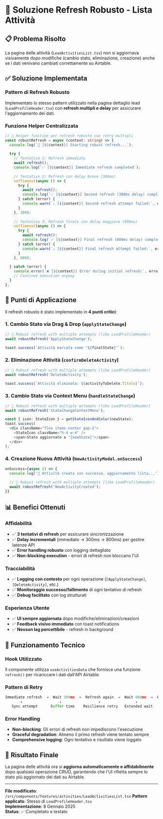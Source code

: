 # 🔄 Soluzione Refresh Robusto - Lista Attività

## 📋 Problema Risolto

La pagina delle attività (`LeadActivitiesList.tsx`) non si aggiornava visivamente dopo modifiche (cambio stato, eliminazione, creazione) anche se i dati venivano cambiati correttamente su Airtable.

## ✅ Soluzione Implementata

### **Pattern di Refresh Robusto**

Implementato lo stesso pattern utilizzato nella pagina dettaglio lead (`LeadProfileHeader.tsx`) con **refresh multipli e delay** per assicurare l'aggiornamento dei dati.

### **Funzione Helper Centralizzata**

```typescript
// 🔄 Helper function per refresh robusto con retry multipli
const robustRefresh = async (context: string) => {
  console.log(`🔄 [${context}] Starting robust refresh...`);
  
  try {
    // Tentativo 1: Refresh immediato
    await refresh();
    console.log(`✅ [${context}] Immediate refresh completed`);
    
    // Tentativo 2: Refresh con delay breve (300ms)
    setTimeout(async () => {
      try {
        await refresh();
        console.log(`✅ [${context}] Second refresh (300ms delay) completed`);
      } catch (error) {
        console.warn(`⚠️ [${context}] Second refresh attempt failed:`, error);
      }
    }, 300);
    
    // Tentativo 3: Refresh finale con delay maggiore (800ms)
    setTimeout(async () => {
      try {
        await refresh();
        console.log(`✅ [${context}] Final refresh (800ms delay) completed`);
      } catch (error) {
        console.warn(`⚠️ [${context}] Final refresh attempt failed:`, error);
      }
    }, 800);
    
  } catch (error) {
    console.error(`❌ [${context}] Error during initial refresh:`, error);
    // Continue execution anyway
  }
};
```

## 🎯 Punti di Applicazione

Il refresh robusto è stato implementato in **4 punti critici**:

### 1. **Cambio Stato via Drag & Drop** (`applyStateChange`)
```typescript
// 🔄 Robust refresh with multiple attempts (like LeadProfileHeader)
await robustRefresh('ApplyStateChange');

toast.success(`Attività marcata come "${finalState}"`);
```

### 2. **Eliminazione Attività** (`confirmDeleteActivity`)
```typescript
// 🔄 Robust refresh with multiple attempts (like LeadProfileHeader)
await robustRefresh('DeleteActivity');

toast.success(`Attività eliminata: ${activityToDelete.Titolo}`);
```

### 3. **Cambio Stato via Context Menu** (`handleStateChange`)
```typescript
// 🔄 Robust refresh with multiple attempts (like LeadProfileHeader)
await robustRefresh('StateChangeContextMenu');

const { icon: StateIcon } = getStateIconAndColor(newState);
toast.success(
  <div className="flex items-center gap-2">
    <StateIcon className="h-4 w-4" />
    <span>Stato aggiornato a "{newState}"</span>
  </div>
);
```

### 4. **Creazione Nuova Attività** (`NewActivityModal.onSuccess`)
```typescript
onSuccess={async () => {
  console.log('🎉 Attività creata con successo, aggiornamento lista...');
  
  // 🔄 Robust refresh with multiple attempts (like LeadProfileHeader)
  await robustRefresh('NewActivityCreated');
}}
```

## 📊 Benefici Ottenuti

### **Affidabilità**
- ✅ **3 tentativi di refresh** per assicurare sincronizzazione
- ✅ **Delay incrementali** (immediato → 300ms → 800ms) per gestire latenze API
- ✅ **Error handling robusto** con logging dettagliato
- ✅ **Non-blocking execution** - errori di refresh non bloccano l'UI

### **Tracciabilità**
- ✅ **Logging con contesto** per ogni operazione (`[ApplyStateChange]`, `[DeleteActivity]`, etc.)
- ✅ **Monitoraggio successo/fallimento** di ogni tentativo di refresh
- ✅ **Debug facilitato** con log strutturati

### **Esperienza Utente**
- ✅ **UI sempre aggiornata** dopo modifiche/eliminazioni/creazioni
- ✅ **Feedback visivo immediato** con toast notifications
- ✅ **Nessun lag percettibile** - refresh in background

## 🔧 Funzionamento Tecnico

### **Hook Utilizzato**
Il componente utilizza `useActivitiesData` che fornisce una funzione `refresh()` per ricariccare i dati dall'API Airtable.

### **Pattern di Retry**
```typescript
Immediate refresh  →  Wait 300ms  →  Refresh again  →  Wait 800ms  →  Final refresh
       ↓                 ↓                 ↓                ↓              ↓
   Sync attempt      Buffer time    Resilience retry   Extended wait   Final sync
```

### **Error Handling**
- **Non-blocking**: Gli errori di refresh non impediscono l'esecuzione
- **Graceful degradation**: Almeno il primo refresh viene tentato sempre
- **Comprehensive logging**: Ogni tentativo e risultato viene loggato

## 🚀 Risultato Finale

La pagina delle attività ora si **aggiorna automaticamente e affidabilmente** dopo qualsiasi operazione CRUD, garantendo che l'UI rifletta sempre lo stato più aggiornato dei dati su Airtable.

---

**File modificato**: `/src/components/features/activities/LeadActivitiesList.tsx`
**Pattern applicato**: Stesso di `LeadProfileHeader.tsx`  
**Implementazione**: 8 Gennaio 2025  
**Status**: ✅ Completato e testato
